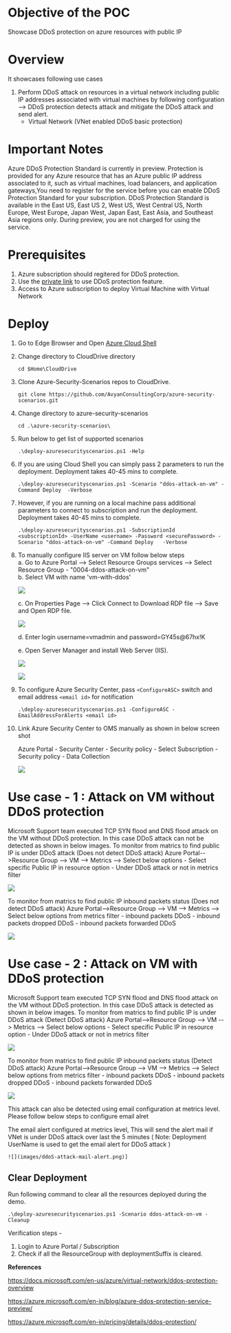 ﻿# Objective of the POC
Showcase DDoS protection on azure resources with public IP

# Overview
It showcases following use cases
1. Perform DDoS attack on resources in a virtual network including public IP addresses associated with virtual machines by following configuration --> DDoS protection detects attack and mitigate the DDoS attack and send alert.
    * Virtual Network (VNet enabled DDoS basic protection)

# Important Notes
Azure DDoS Protection Standard is currently in preview. Protection is provided for any Azure resource that has an Azure public IP address associated to it, such as virtual machines, load balancers, and application gateways,You need to register for the service before you can enable DDoS Protection Standard for your subscription. DDoS Protection Standard is available in the East US, East US 2, West US, West Central US, North Europe, West Europe, Japan West, Japan East, East Asia, and Southeast Asia regions only. During preview, you are not charged for using the service.

# Prerequisites
1. Azure subscription should regitered for DDoS protection.
2. Use the [private link](https://aka.ms/ddosprotectionplan) to use DDoS protection feature.
3. Access to Azure subscription to deploy Virtual Machine with Virtual Network

# Deploy

1. Go to Edge Browser and Open [Azure Cloud Shell](https://shell.azure.com/)
1. Change directory to CloudDrive directory 

    `cd $Home\CloudDrive `

1. Clone Azure-Security-Scenarios repos to CloudDrive.

    `git clone https://github.com/AvyanConsultingCorp/azure-security-scenarios.git`

1. Change directory to azure-security-scenarios
 
    `cd .\azure-security-scenarios\`

1. Run below to get list of supported scenarios

    `.\deploy-azuresecurityscenarios.ps1 -Help`

1. If you are using Cloud Shell you can simply pass 2 parameters to run the deployment. Deployment takes  40-45 mins to complete.

    `.\deploy-azuresecurityscenarios.ps1 -Scenario "ddos-attack-on-vm" -Command Deploy  -Verbose`

1. However, if you are running on a local machine pass additional parameters to connect to subscription and run the deployment. Deployment takes  40-45 mins to complete.

    `.\deploy-azuresecurityscenarios.ps1 -SubscriptionId <subscriptionId> -UserName <username> -Password <securePassword> -Scenario "ddos-attack-on-vm" -Command Deploy   -Verbose`

8. To manually configure IIS server on VM follow below steps <br />
    a. Go to Azure Portal --> Select Resource Groups services --> Select Resource Group - "0004-ddos-attack-on-vm" <br />
    b. Select VM with name 'vm-with-ddos'


    ![](images/select-rg-and-vm.png)

    c. On Properties Page --> Click Connect to Download RDP file --> Save and Open RDP file.


    ![](images/click-on-connect.png)

    d. Enter login username=vmadmin and password=GY45s@67hx!K
    
    e. Open Server Manager and install Web Server (IIS).


    ![](images/select-add-roles-and-feature.png)


    ![](images/install-iis-web-Server-on-vm.png)
    
    
8. To configure Azure Security Center, pass `<ConfigureASC>`  switch and  email address `<email id>` for notification

    `.\deploy-azuresecurityscenarios.ps1 -ConfigureASC -EmailAddressForAlerts <email id>`
    
8. Link Azure Security Center to OMS manually as shown in below screen shot


    Azure Portal  - Security Center - Security policy - Select Subscription - Security policy - Data Collection

    
    ![](images/ddos-asc-oms.png)
    

# Use case - 1 : Attack on VM without DDoS protection
Microsoft Support team executed TCP SYN flood and DNS flood attack on the VM without DDoS protection. In this case DDoS attack can not be detected as shown in below images.
To monitor from matrics to find public IP is under DDoS attack (Does not detect DDoS attack)
    Azure Portal-->Resource Group --> VM --> Metrics --> Select below options
    - Select specific Public IP in resource option 
    - Under DDoS attack or not in metrics filter
    

   ![](images/without-ddos-protection-under-attack.png)


To monitor from matrics to find public IP inbound packets status (Does not detect DDoS attack)
    Azure Portal-->Resource Group --> VM --> Metrics --> Select below options from metrics filter
    - inbound packets DDoS
    - inbound packets dropped DDoS
    - inbound packets forwarded DDoS


   ![](images/without-ddos-protection-inbound.png)


# Use case - 2 : Attack on VM with DDoS protection 
Microsoft Support team executed TCP SYN flood and DNS flood attack on the VM without DDoS protection. In this case DDoS attack is detected as shown in below images.
To monitor from matrics to find public IP is under DDoS attack (Detect DDoS attack)
    Azure Portal-->Resource Group --> VM --> Metrics --> Select below options
    - Select specific Public IP in resource option 
    - Under DDoS attack or not in metrics filter


   ![](images/monitoring-public-IP-under-DDoS-attack.png)


To monitor from matrics to find public IP inbound packets status (Detect DDoS attack)
    Azure Portal-->Resource Group --> VM --> Metrics --> Select below options from metrics filter
    - inbound packets DDoS
    - inbound packets dropped DDoS
    - inbound packets forwarded DDoS

  
   ![](images/monitoring-inbound-packets-DDoS.png)


  This attack can also be detected using email configuration at metrics level. Please follow below steps to configure email alret

  The email alert configured at metrics level, This will send the alert mail if VNet is under DDoS attack over last the 5 minutes
  ( Note: Deployment UserName is used to get the email alert for DDoS attack )
  
    
    ![](images/ddoS-attack-mail-alert.png)]


    
## Clear Deployment 

Run following command to clear all the resources deployed during the demo.

```
.\deploy-azuresecurityscenarios.ps1 -Scenario ddos-attack-on-vm -Cleanup 
```

Verification steps -
1. Login to Azure Portal / Subscription
2. Check if all the ResourceGroup with deploymentSuffix is cleared.



**References** 

https://docs.microsoft.com/en-us/azure/virtual-network/ddos-protection-overview

https://azure.microsoft.com/en-in/blog/azure-ddos-protection-service-preview/

https://azure.microsoft.com/en-in/pricing/details/ddos-protection/
